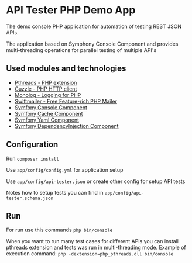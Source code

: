 API Tester PHP Demo App
=============================================================

The demo console PHP application for automation of testing REST JSON APIs.

The application based on Symphony Console Component and provides multi-threading operations for parallel testing of multiple API's

Used modules and technologies
-----------------------------

 * [Pthreads - PHP extension](https://github.com/krakjoe/pthreads)
 * [Guzzle - PHP HTTP client](http://docs.guzzlephp.org)
 * [Monolog - Logging for PHP](https://github.com/Seldaek/monolog)
 * [Swiftmailer - Free Feature-rich PHP Mailer](http://swiftmailer.org)
 * [Symfony Console Component](http://symfony.com/doc/current/components/console.html)
 * [Symfony Cache Component](http://symfony.com/doc/current/components/cache.html)
 * [Symfony Yaml Component](http://symfony.com/doc/current/components/yaml.html)
 * [Symfony DependencyInjection Component](http://symfony.com/doc/current/components/dependency_injection.html)

Configuration
-------------
Run `composer install`

Use `app/config/config.yml` for application setup

Use `app/config/api-tester.json` or create other config for setup API tests

Notes how to setup tests you can find in `app/config/api-tester.schema.json`

Run
---

For run use this commands `php bin/console`

When you want to run many test cases for different APIs you can install pthreads extension and tests was run in multi-threading mode. Example of execution command:
`php -dextension=php_pthreads.dll bin/console`


